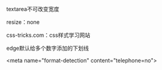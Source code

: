 textarea不可改变宽度

resize：none

css-tricks.com：css样式学习网站



edge默认给多个数字添加的下划线

&lt;meta name="format-detection" content="telephone=no"&gt;

